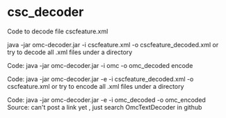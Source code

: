 # csc_decoder

Code to decode file cscfeature.xml

java -jar omc-decoder.jar -i cscfeature.xml -o cscfeature_decoded.xml
or try to decode all .xml files under a directory

Code:
java -jar omc-decoder.jar -i omc -o omc_decoded
encode

Code:
java -jar omc-decoder.jar -e -i cscfeature_decoded.xml -o cscfeature.xml
or try to encode all .xml files under a directory

Code:
java -jar omc-decoder.jar -e -i omc_decoded -o omc_encoded
Source: can't post a link yet  , just search OmcTextDecoder in github
